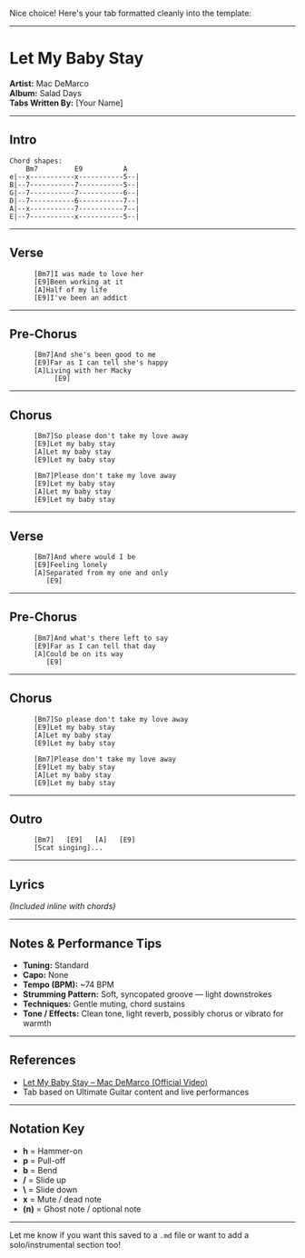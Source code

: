 Nice choice! Here's your tab formatted cleanly into the template:

---

# Let My Baby Stay

**Artist:** Mac DeMarco  
**Album:** Salad Days  
**Tabs Written By:** [Your Name]

---

## Intro

```plaintext
Chord shapes:
    Bm7         E9          A
e|--x-----------x-----------5--|
B|--7-----------7-----------5--|
G|--7-----------7-----------6--|
D|--7-----------6-----------7--|
A|--x-----------7-----------7--|
E|--7-----------x-----------5--|
```

---

## Verse

```
      [Bm7]I was made to love her  
      [E9]Been working at it  
      [A]Half of my life  
      [E9]I've been an addict  
```

---

## Pre-Chorus

```
      [Bm7]And she's been good to me  
      [E9]Far as I can tell she's happy  
      [A]Living with her Macky  
           [E9]  
```

---

## Chorus

```
      [Bm7]So please don't take my love away  
      [E9]Let my baby stay  
      [A]Let my baby stay  
      [E9]Let my baby stay  

      [Bm7]Please don't take my love away  
      [E9]Let my baby stay  
      [A]Let my baby stay  
      [E9]Let my baby stay  
```

---

## Verse

```
      [Bm7]And where would I be  
      [E9]Feeling lonely  
      [A]Separated from my one and only  
         [E9]  
```

---

## Pre-Chorus

```
      [Bm7]And what's there left to say  
      [E9]Far as I can tell that day  
      [A]Could be on its way  
         [E9]  
```

---

## Chorus

```
      [Bm7]So please don't take my love away  
      [E9]Let my baby stay  
      [A]Let my baby stay  
      [E9]Let my baby stay  

      [Bm7]Please don't take my love away  
      [E9]Let my baby stay  
      [A]Let my baby stay  
      [E9]Let my baby stay  
```

---

## Outro

```
      [Bm7]   [E9]   [A]   [E9]  
      [Scat singing]...
```

---

## Lyrics

*(Included inline with chords)*

---

## Notes & Performance Tips

- **Tuning:** Standard  
- **Capo:** None  
- **Tempo (BPM):** ~74 BPM  
- **Strumming Pattern:** Soft, syncopated groove — light downstrokes  
- **Techniques:** Gentle muting, chord sustains  
- **Tone / Effects:** Clean tone, light reverb, possibly chorus or vibrato for warmth  

---

## References

- [Let My Baby Stay – Mac DeMarco (Official Video)](https://www.youtube.com/watch?v=8LJcIQJc8Xk)  
- Tab based on Ultimate Guitar content and live performances

---

## Notation Key

- **h** = Hammer-on  
- **p** = Pull-off  
- **b** = Bend  
- **/** = Slide up  
- **\\** = Slide down  
- **x** = Mute / dead note  
- **(n)** = Ghost note / optional note

---

Let me know if you want this saved to a `.md` file or want to add a solo/instrumental section too!
